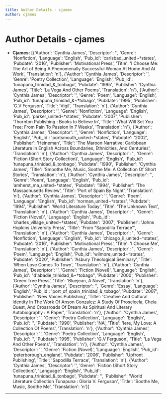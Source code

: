 ```yaml
---
title: Author Details - cjames
author: cjames
---
```


# Author Details - cjames

<ul>
    <li><strong>Cjames:</strong> [{'Author': 'Cynthia James', 'Descriptor': '', 'Genre': 'Nonfiction', 'Language': 'English', 'Pub_id': 'carlsbad_united¬†states', 'Pubdate': '2016', 'Publisher': 'Motivational Press', 'Title': 'I Choose Me: The Art of Being A Phenomenally Successful Woman At Home And At Work', 'Translation': 'n'}, {'Author': 'Cynthia James', 'Descriptor': '', 'Genre': 'Poetry Collection', 'Language': 'English', 'Pub_id': 'tunapuna_trinidad_&_tonbago', 'Pubdate': '1995', 'Publisher': 'Cynthia James', 'Title': 'La Vega And Other Poems', 'Translation': 'n'}, {'Author': 'Cynthia James', 'Descriptor': '', 'Genre': 'Poem', 'Language': 'English', 'Pub_id': 'tunapuna_trinidad_&¬†tobago', 'Pubdate': '1995', 'Publisher': 'G.V Ferguson', 'Title': 'Vigil', 'Translation': 'n'}, {'Author': 'Cynthia James', 'Descriptor': '', 'Genre': 'Nonfiction', 'Language': 'English', 'Pub_id': 'parker_united¬†states', 'Pubdate': '2007', 'Publisher': 'Thornton Publishing : Books to Believe In', 'Title': 'What Will Set You Free: From Pain To Passion In 7 Weeks', 'Translation': 'n'}, {'Author': 'Cynthia James', 'Descriptor': '', 'Genre': 'Nonfiction', 'Language': 'English', 'Pub_id': 'portsmouth_united¬†states', 'Pubdate': '2002', 'Publisher': 'Heineman', 'Title': 'The Maroon Narrative: Caribbean Literature In English Across Boundaries, Ethnicities, And Centuries', 'Translation': 'n'}, {'Author': 'Cynthia James', 'Descriptor': '', 'Genre': 'Fiction (Short Story Collection)', 'Language': 'English', 'Pub_id': 'tunapuna_trinidad_&_tonbago', 'Pubdate': '1990', 'Publisher': 'Cynthia James', 'Title': 'Smoothe Me, Music, Soothe Me: A Collection Of Short Stories', 'Translation': 'n'}, {'Author': 'Cynthia James', 'Descriptor': '', 'Genre': 'Poem', 'Language': 'English', 'Pub_id': 'amherst_ma_united¬†states', 'Pubdate': '1994', 'Publisher': 'The Massachusetts Review', 'Title': 'Port of Spain By Night', 'Translation': 'n'}, {'Author': 'Cynthia James', 'Descriptor': '', 'Genre': 'Poem', 'Language': 'English', 'Pub_id': 'norman_united¬†states', 'Pubdate': '1994', 'Publisher': 'World Literature Today', 'Title': 'The Unknown Text', 'Translation': 'n'}, {'Author': 'Cynthia James', 'Descriptor': '', 'Genre': 'Fiction (Novel)', 'Language': 'English', 'Pub_id': 'charles_village_united¬†states', 'Pubdate': '2007', 'Publisher': 'Johns Hopkins University Press', 'Title': 'From "Sapodilla Terrace"', 'Translation': 'n'}, {'Author': 'Cynthia James', 'Descriptor': '', 'Genre': 'Nonfiction', 'Language': 'English', 'Pub_id': 'chicago_il_united¬†states', 'Pubdate': '2016', 'Publisher': 'Motivational Press', 'Title': 'I Choose Me', 'Translation': 'n'}, {'Author': 'Cynthia James', 'Descriptor': '', 'Genre': 'Poem', 'Language': 'English', 'Pub_id': 'wilmore_united¬†states', 'Pubdate': '2020', 'Publisher': 'Asbury Theological Seminary', 'Title': 'When Love Comes To Town', 'Translation': 'n'}, {'Author': 'Cynthia James', 'Descriptor': '', 'Genre': 'Fiction (Novel)', 'Language': 'English', 'Pub_id': "d'abadie_trinidad_&¬†tobago", 'Pubdate': '2000', 'Publisher': 'Green Tree Press', 'Title': 'Bluejean, A Novel', 'Translation': 'n'}, {'Author': 'Cynthia James', 'Descriptor': '', 'Genre': 'Essay', 'Language': 'English', 'Pub_id': 'port_of_spain_trinidad_&_tobago', 'Pubdate': '2007', 'Publisher': 'New Voices Publishing', 'Title': 'Creative And Cultural Identity In The Work Of Anson Gonzalez: A Study Of Proseleela, Chela Quest, And Crossroads Of Dream As Spiritual And Literary Autobiography : A Paper', 'Translation': 'n'}, {'Author': 'Cynthia James', 'Descriptor': '', 'Genre': 'Poetry Collection', 'Language': 'English', 'Pub_id': '', 'Pubdate': '1990', 'Publisher': 'NA', 'Title': 'Iere, My Love: A Collection Of Poems', 'Translation': 'n'}, {'Author': 'Cynthia James', 'Descriptor': '', 'Genre': 'Poetry Collection', 'Language': 'English', 'Pub_id': '', 'Pubdate': '1995', 'Publisher': 'G.V Ferguson', 'Title': 'La Vega And Other Poems', 'Translation': 'n'}, {'Author': 'Cynthia James', 'Descriptor': '', 'Genre': 'Fiction (Novel)', 'Language': 'English', 'Pub_id': 'peterborough_england', 'Pubdate': '2006', 'Publisher': 'Upfront Publishing', 'Title': 'Sapodilla Terrace', 'Translation': 'n'}, {'Author': 'Cynthia James', 'Descriptor': '', 'Genre': 'Fiction (Short Story Collection)', 'Language': 'English', 'Pub_id': 'tunapuna_trinidad_&_tonbago', 'Pubdate': '', 'Publisher': 'World Literature Collection Tunapuna : Gloria V. Ferguson', 'Title': 'Soothe Me, Music, Soothe Me', 'Translation': 'n'}]</li>
</ul>
<hr>